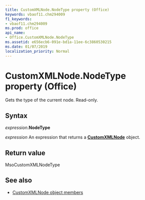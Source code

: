 ```yaml
---
title: CustomXMLNode.NodeType property (Office)
keywords: vbaof11.chm294009
f1_keywords:
- vbaof11.chm294009
ms.prod: office
api_name:
- Office.CustomXMLNode.NodeType
ms.assetid: e656ecb6-091e-bd1a-11ee-6c3860530215
ms.date: 01/07/2019
localization_priority: Normal
---
```



# CustomXMLNode.NodeType property (Office)

Gets the type of the current node. Read-only.


## Syntax

_expression_.**NodeType**

_expression_ An expression that returns a **[CustomXMLNode](Office.CustomXMLNode.md)** object.


## Return value

MsoCustomXMLNodeType


## See also

- [CustomXMLNode object members](overview/library-reference/customxmlnode-members-office.md)
